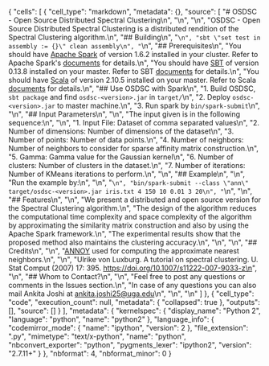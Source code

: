 {
 "cells": [
  {
   "cell_type": "markdown",
   "metadata": {},
   "source": [
    "# OSDSC - Open Source Distributed Spectral Clustering\n",
    "\n",
    "\n",
    "OSDSC - Open Source Distributed Spectral Clustering is a distributed rendition of the Spectral Clustering algorithm.\n",
    "## Building\n",
    "```\n",
    "sbt \"set test in assembly := {}\" clean assembly\n",
    "```\n",
    "## Prerequisites\n",
    "You should have [Apache Spark](http://spark.apache.org/) of version 1.6.2 installed in your cluster. Refer to Apache Spark's [documents](http://spark.apache.org/docs/1.6.2/) for details.\n",
    "You should have [SBT](http://www.scala-sbt.org/index.html) of version 0.13.8 installed on your master. Refer to SBT [documents](http://www.scala-sbt.org/documentation.html) for details.\n",
    "You should have [Scala](https://www.scala-lang.org/) of version 2.10.5 installed on your master. Refer to Scala [documents](http://docs.scala-lang.org/) for details.\n",
    "## Use OSDSC with Spark\n",
    "1. Build OSDSC, `sbt package` and find `osdsc-<version>.jar` in `target/`\n",
    "2. Deploy `osdsc-<version>.jar` to master machine.\n",
    "3. Run spark by `bin/spark-submit`\n",
    "\n",
    "## Input Parameters\n",
    "\n",
    "The input given is in the following sequence:\n",
    "\n",
    "1. Input File: Dataset of comma separated values\n",
    "2. Number of dimensions: Number of dimensions of the dataset\n",
    "3. Number of points: Number of data points.\n",
    "4. Number of neighbors: Number of neighbors to consider for sparse affinity matrix construction.\n",
    "5. Gamma: Gamma value for the Gaussian kernel\n",
    "6. Number of clusters: Number of clusters in the dataset.\n",
    "7. Number of iterations: Number of KMeans iterations to perform.\n",
    "\n",
    "## Example\n",
    "\n",
    "Run the example by:\n",
    "\n",
    "```\n",
    "bin/spark-submit --class \"ann\" target/osdsc-<version>.jar iris.txt 4 150 10 0.01 3 20\n",
    "```\n",
    "\n",
    "## Features\n",
    "\n",
    "We present a distributed and open source version for the Spectral Clustering algorithm.\n",
    "The design of the algorithm reduces the computational time complexity and space complexity of the algorithm by approximating the similarity matrix construction and also by using the Apache Spark framework.\n",
    "The experimental results show that the proposed method also maintains the clustering accuracy.\n",
    "\n",
    "\n",
    "## Credits\n",
    "\n",
    "[ANNOY](https://github.com/spotify/annoy) used for computing the approximate nearest neighbors.\n",
    "\n",
    "Ulrike von Luxburg. A tutorial on spectral clustering. U. Stat Comput (2007) 17: 395. https://doi.org/10.1007/s11222-007-9033-z\n",
    "\n",
    "## Whom to Contact?\n",
    "\n",
    "Feel free to post any questions or comments in the Issues section.\n",
    "In case of any questions you can also mail Ankita Joshi at ankita.joshi25@uga.edu\n",
    "\n",
    "\n"
   ]
  },
  {
   "cell_type": "code",
   "execution_count": null,
   "metadata": {
    "collapsed": true
   },
   "outputs": [],
   "source": []
  }
 ],
 "metadata": {
  "kernelspec": {
   "display_name": "Python 2",
   "language": "python",
   "name": "python2"
  },
  "language_info": {
   "codemirror_mode": {
    "name": "ipython",
    "version": 2
   },
   "file_extension": ".py",
   "mimetype": "text/x-python",
   "name": "python",
   "nbconvert_exporter": "python",
   "pygments_lexer": "ipython2",
   "version": "2.7.11+"
  }
 },
 "nbformat": 4,
 "nbformat_minor": 0
}

